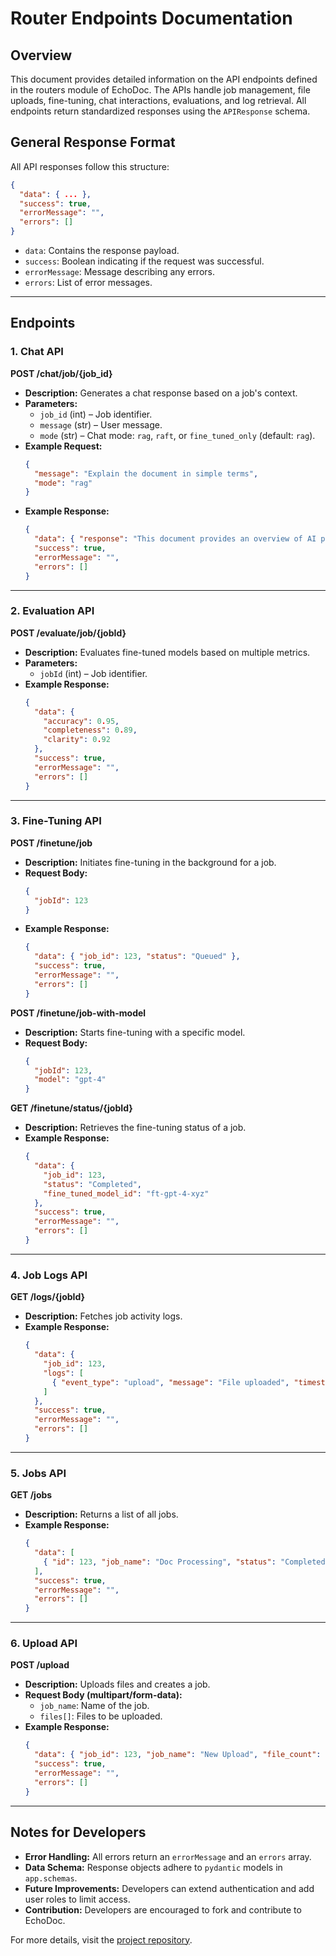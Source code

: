 # Router Endpoints Documentation

## Overview
This document provides detailed information on the API endpoints defined in the routers module of EchoDoc. The APIs handle job management, file uploads, fine-tuning, chat interactions, evaluations, and log retrieval. All endpoints return standardized responses using the `APIResponse` schema.

## General Response Format
All API responses follow this structure:

```json
{
  "data": { ... },
  "success": true,
  "errorMessage": "",
  "errors": []
}
```

- `data`: Contains the response payload.
- `success`: Boolean indicating if the request was successful.
- `errorMessage`: Message describing any errors.
- `errors`: List of error messages.

---

## Endpoints

### 1. Chat API
**POST /chat/job/{job_id}**
- **Description:** Generates a chat response based on a job's context.
- **Parameters:**
  - `job_id` (int) – Job identifier.
  - `message` (str) – User message.
  - `mode` (str) – Chat mode: `rag`, `raft`, or `fine_tuned_only` (default: `rag`).
- **Example Request:**
  ```json
  {
    "message": "Explain the document in simple terms",
    "mode": "rag"
  }
  ```
- **Example Response:**
  ```json
  {
    "data": { "response": "This document provides an overview of AI principles..." },
    "success": true,
    "errorMessage": "",
    "errors": []
  }
  ```

---

### 2. Evaluation API
**POST /evaluate/job/{jobId}**
- **Description:** Evaluates fine-tuned models based on multiple metrics.
- **Parameters:**
  - `jobId` (int) – Job identifier.
- **Example Response:**
  ```json
  {
    "data": {
      "accuracy": 0.95,
      "completeness": 0.89,
      "clarity": 0.92
    },
    "success": true,
    "errorMessage": "",
    "errors": []
  }
  ```

---

### 3. Fine-Tuning API
**POST /finetune/job**
- **Description:** Initiates fine-tuning in the background for a job.
- **Request Body:**
  ```json
  {
    "jobId": 123
  }
  ```
- **Example Response:**
  ```json
  {
    "data": { "job_id": 123, "status": "Queued" },
    "success": true,
    "errorMessage": "",
    "errors": []
  }
  ```

**POST /finetune/job-with-model**
- **Description:** Starts fine-tuning with a specific model.
- **Request Body:**
  ```json
  {
    "jobId": 123,
    "model": "gpt-4"
  }
  ```

**GET /finetune/status/{jobId}**
- **Description:** Retrieves the fine-tuning status of a job.
- **Example Response:**
  ```json
  {
    "data": {
      "job_id": 123,
      "status": "Completed",
      "fine_tuned_model_id": "ft-gpt-4-xyz"
    },
    "success": true,
    "errorMessage": "",
    "errors": []
  }
  ```

---

### 4. Job Logs API
**GET /logs/{jobId}**
- **Description:** Fetches job activity logs.
- **Example Response:**
  ```json
  {
    "data": {
      "job_id": 123,
      "logs": [
        { "event_type": "upload", "message": "File uploaded", "timestamp": "2024-02-28T10:00:00Z" }
      ]
    },
    "success": true,
    "errorMessage": "",
    "errors": []
  }
  ```

---

### 5. Jobs API
**GET /jobs**
- **Description:** Returns a list of all jobs.
- **Example Response:**
  ```json
  {
    "data": [
      { "id": 123, "job_name": "Doc Processing", "status": "Completed" }
    ],
    "success": true,
    "errorMessage": "",
    "errors": []
  }
  ```

---

### 6. Upload API
**POST /upload**
- **Description:** Uploads files and creates a job.
- **Request Body (multipart/form-data):**
  - `job_name`: Name of the job.
  - `files[]`: Files to be uploaded.
- **Example Response:**
  ```json
  {
    "data": { "job_id": 123, "job_name": "New Upload", "file_count": 5 },
    "success": true,
    "errorMessage": "",
    "errors": []
  }
  ```

---

## Notes for Developers
- **Error Handling:** All errors return an `errorMessage` and an `errors` array.
- **Data Schema:** Response objects adhere to `pydantic` models in `app.schemas`.
- **Future Improvements:** Developers can extend authentication and add user roles to limit access.
- **Contribution:** Developers are encouraged to fork and contribute to EchoDoc.

For more details, visit the [project repository](https://github.com/aghimir3/EchoDoc).

